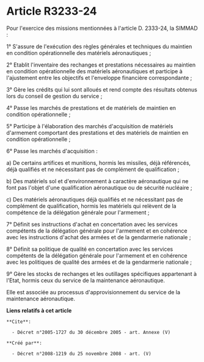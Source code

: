 # Article R3233-24

Pour l'exercice des missions mentionnées à l'article D. 2333-24, la SIMMAD : 

1° S'assure de l'exécution des règles générales et techniques du maintien en condition opérationnelle des matériels
aéronautiques ; 

2° Etablit l'inventaire des rechanges et prestations nécessaires au maintien en condition opérationnelle des matériels
aéronautiques et participe à l'ajustement entre les objectifs et l'enveloppe financière correspondante ; 

3° Gère les crédits qui lui sont alloués et rend compte des résultats obtenus lors du conseil de gestion du service ; 

4° Passe les marchés de prestations et de matériels de maintien en condition opérationnelle ; 

5° Participe à l'élaboration des marchés d'acquisition de matériels d'armement comportant des prestations et des matériels de
maintien en condition opérationnelle ; 

6° Passe les marchés d'acquisition : 

a) De certains artifices et munitions, hormis les missiles, déjà référencés, déjà qualifiés et ne nécessitant pas de
complément de qualification ; 

b) Des matériels sol et d'environnement à caractère aéronautique qui ne font pas l'objet d'une qualification aéronautique ou
de sécurité nucléaire ; 

c) Des matériels aéronautiques déjà qualifiés et ne nécessitant pas de complément de qualification, hormis les matériels qui
relèvent de la compétence de la délégation générale pour l'armement ; 

7° Définit ses instructions d'achat en concertation avec les services compétents de la délégation générale pour l'armement et
en cohérence avec les instructions d'achat des armées et de la gendarmerie nationale ; 

8° Définit sa politique de qualité en concertation avec les services compétents de la délégation générale pour l'armement et
en cohérence avec les politiques de qualité des armées et de la gendarmerie nationale ; 

9° Gère les stocks de rechanges et les outillages spécifiques appartenant à l'Etat, hormis ceux du service de la maintenance
aéronautique. 

Elle est associée au processus d'approvisionnement du service de la maintenance aéronautique.

**Liens relatifs à cet article**

	**Cite**:

	  - Décret n°2005-1727 du 30 décembre 2005 - art. Annexe (V)

	**Créé par**:

	  - Décret n°2008-1219 du 25 novembre 2008 - art. (V)
